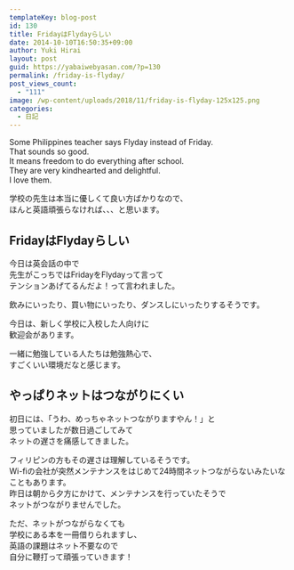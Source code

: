 ```yaml
---
templateKey: blog-post
id: 130
title: FridayはFlydayらしい
date: 2014-10-10T16:50:35+09:00
author: Yuki Hirai
layout: post
guid: https://yabaiwebyasan.com/?p=130
permalink: /friday-is-flyday/
post_views_count:
  - "111"
image: /wp-content/uploads/2018/11/friday-is-flyday-125x125.png
categories:
  - 日記
---
```

Some Philippines teacher says Flyday instead of Friday.  
That sounds so good.  
It means freedom to do everything after school.  
They are very kindhearted and delightful.  
I love them.

学校の先生は本当に優しくて良い方ばかりなので、  
ほんと英語頑張らなければ、、、と思います。

## FridayはFlydayらしい

今日は英会話の中で  
先生がこっちではFridayをFlydayって言って  
テンションあげてるんだよ！って言われました。

飲みにいったり、買い物にいったり、ダンスしにいったりするそうです。

今日は、新しく学校に入校した人向けに  
歓迎会があります。

一緒に勉強している人たちは勉強熱心で、  
すごくいい環境だなと感じます。

## やっぱりネットはつながりにくい

初日には、「うわ、めっちゃネットつながりますやん！」と  
思っていましたが数日過ごしてみて  
ネットの遅さを痛感してきました。

フィリピンの方もその遅さは理解しているそうです。  
Wi-fiの会社が突然メンテナンスをはじめて24時間ネットつながらないみたいなこともあります。  
昨日は朝から夕方にかけて、メンテナンスを行っていたそうで  
ネットがつながりませんでした。

ただ、ネットがつながらなくても  
学校にある本を一冊借りられますし、  
英語の課題はネット不要なので  
自分に鞭打って頑張っていきます！